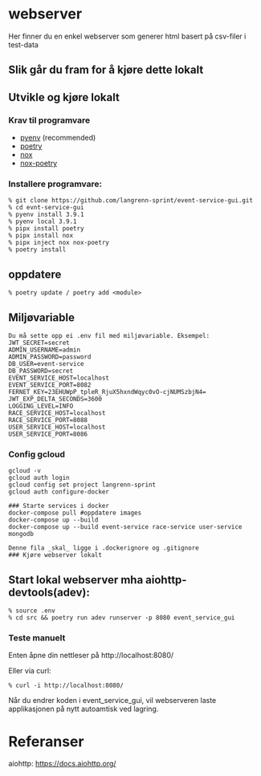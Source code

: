 # webserver

Her finner du en enkel webserver som generer html basert på csv-filer i test-data

## Slik går du fram for å kjøre dette lokalt

## Utvikle og kjøre lokalt
### Krav til programvare
- [pyenv](https://github.com/pyenv/pyenv) (recommended)
- [poetry](https://python-poetry.org/)
- [nox](https://nox.thea.codes/en/stable/)
- [nox-poetry](https://pypi.org/project/nox-poetry/)

### Installere programvare:
```
% git clone https://github.com/langrenn-sprint/event-service-gui.git
% cd evnt-service-gui
% pyenv install 3.9.1
% pyenv local 3.9.1
% pipx install poetry
% pipx install nox
% pipx inject nox nox-poetry
% poetry install
```

## oppdatere
```
% poetry update / poetry add <module>
```

## Miljøvariable
```
Du må sette opp ei .env fil med miljøvariable. Eksempel:
JWT_SECRET=secret
ADMIN_USERNAME=admin
ADMIN_PASSWORD=password
DB_USER=event-service
DB_PASSWORD=secret
EVENT_SERVICE_HOST=localhost
EVENT_SERVICE_PORT=8082
FERNET_KEY=23EHUWpP_tpleR_RjuX5hxndWqyc0vO-cjNUMSzbjN4=
JWT_EXP_DELTA_SECONDS=3600
LOGGING_LEVEL=INFO
RACE_SERVICE_HOST=localhost
RACE_SERVICE_PORT=8088
USER_SERVICE_HOST=localhost
USER_SERVICE_PORT=8086
```

### Config gcloud
```
gcloud -v
gcloud auth login
gcloud config set project langrenn-sprint
gcloud auth configure-docker

### Starte services i docker
docker-compose pull #oppdatere images
docker-compose up --build
docker-compose up --build event-service race-service user-service mongodb

Denne fila _skal_ ligge i .dockerignore og .gitignore
### Kjøre webserver lokalt
```

## Start lokal webserver mha aiohttp-devtools(adev):
```
% source .env
% cd src && poetry run adev runserver -p 8080 event_service_gui
```
### Teste manuelt
Enten åpne din nettleser på http://localhost:8080/

Eller via curl:
```
% curl -i http://localhost:8080/
```
Når du endrer koden i event_service_gui, vil webserveren laste applikasjonen på nytt autoamtisk ved lagring.

# Referanser
aiohttp: https://docs.aiohttp.org/
